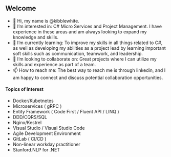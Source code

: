## Welcome
- 👋 Hi, my name is @kibblewhite.
- 👀 I’m interested in: C# Micro Services and Project Management. I have experience in these areas and am always looking to expand my knowledge and skills.
- 🌱 I’m currently learning: To improve my skills in all things related to C#, as well as developing my abilities as a project lead by learning important soft skills such as communication, teamwork, and leadership.
- 💞️ I’m looking to collaborate on: Great projects where I can utilize my skills and experience as part of a team.
- 📫 How to reach me: The best way to reach me is through linkedin, and I am happy to connect and discuss potential collaboration opportunities.

<!---
kibblewhite/kibblewhite is a ✨ special ✨ repository because its `README.md` (this file) appears on your GitHub profile.
You can click the Preview link to take a look at your changes.
--->

#### Topics of Interest
- Docker/Kubetnetes
- Microservices ( gRPC )
- Entity Framework ( Code First / Fluent API / LINQ )
- DDD/CQRS/SQL
- Nginx/Kestrel
- Visual Studio / Visual Studio Code
- Agile Development Environment
- GitLab ( CI/CD )
- Non-linear workday practitioner
- Stanford.NLP for .NET

